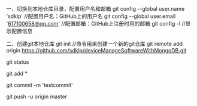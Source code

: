 一、切换到本地仓库目录，配置用户名和邮箱
git config --global user.name 'sdklp'    //配置用户名：GitHub上的用户名
git config --global user.email '617100658@qq.com'    //配置邮箱：GitHub上注册时用的邮箱
git config -l   //显示配置信息

二、创建git本地仓库
git init   //命令用来创建一个新的git仓库
git remote add origin https://github.com/sdklp/deviceManageSoftwareWithMongoDB.git

git status

git add *

git commit -m 'testcommit'

git push -u origin master